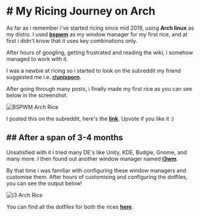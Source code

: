 # \# My Ricing Journey on Arch

As far as i remember i've started ricing since mid 2019, using **Arch linux** as my distro.
I used [**bspwm**](https://github.com/baskerville/bspwm) as my window manager for my first rice, and at first i didn't know that it uses key combinations only.

After hours of googling, getting frustrated and reading the wiki, i somehow managed to work with it.

I was a newbie at ricing so i started to look on the subreddit my friend suggested me i.e. [**r/unixporn**](https://www.reddit.com/r/unixporn).

After going through many posts, i finally made my first rice as you can see below in the screenshot.

![BSPWM Arch Rice](/images/bspwm-arch-rice.png)

I posted this on the subreddit, here's the [**link**](https://www.reddit.com/r/unixporn/comments/ajgm94/bspwm_my_first_rice_on_arch/). Upvote if you like it :)

## \## After a span of 3-4 months

Unsatisfied with it i tried many DE's like Unity, KDE, Budgie, Gnome, and many more. I then found out another window manager named [**i3wm**](https://i3wm.org/).

By that time i was familiar with configuring these window managers and customise them. After hours of customising and configuring the dotfiles, you can see the output below!

![i3 Arch Rice](/images/i3-arch-rice.png)

You can find all the dotfiles for both the rices [**here**](https://github.com/Yash-Garg/dotfiles).
